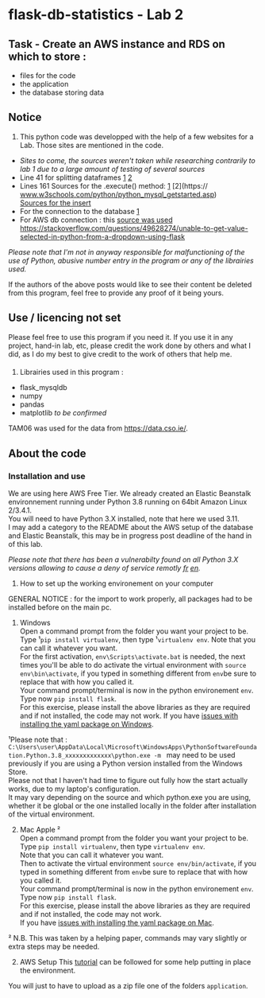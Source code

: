 # flask-db-statistics - Lab 2

## Task - Create an AWS instance and RDS on which to store :
 - files for the code
 - the application
 - the database storing data

## Notice

   1. This python code was developped with the help of a few websites for a Lab.
Those sites are mentioned in the code.
- _Sites to come, the sources weren't taken while researching contrarily to lab 1 due to a large amount of testing of several sources_
- Line 41 for splitting dataframes [1](https://www.geeksforgeeks.org/how-to-drop-rows-that-contain-a-specific-string-in-pandas/) [2](https://www.geeksforgeeks.org/split-dataframe-in-pandas-based-on-values-in-multiple-columns/)
- Lines 161 Sources for the .execute() method: [1](https://www.w3schools.com/python/python_mysql_insert.asp) [2](https:// www.w3schools.com/python/python_mysql_getstarted.asp) <br />
  [Sources for the insert](https://akashtikkiwal.medium.com/deploying-flask-web-application-integrated-with-mysql-database-server-running-on-aws-d9ce560add89)
- For the connection to the database [1](https://dev.to/chrisgreening/connecting-to-a-relational-database-using-sqlalchemy-and-python-1619)
- For AWS db connection : this [source was used](https://akashtikkiwal.medium.com/deploying-flask-web-application-integrated-with-mysql-database-server-running-on-aws-d9ce560add89)
https://stackoverflow.com/questions/49628274/unable-to-get-value-selected-in-python-from-a-dropdown-using-flask

_Please note that I'm not in anyway responsible for malfunctioning of the use of Python, abusive number entry in the program or any of the librairies used._

If the authors of the above posts would like to see their content be deleted from this program, feel free to provide any proof of it being yours.

## Use / licencing not set

Please feel free to use this program if you need it.
If you use it in any project, hand-in lab, etc, please credit the work done by others and what I did, as I do my best to give credit to the work of others that help me.
####

1. Librairies used in this program :

- flask_mysqldb
- numpy
- pandas
- matplotlib *to be confirmed*

TAM06 was used for the data from https://data.cso.ie/.
## About the code

### Installation and use

We are using here AWS Free Tier. We already created an Elastic Beanstalk environnement running under Python 3.8 running on 64bit Amazon Linux 2/3.4.1.<br />
You will need to have Python 3.X installed, note that here we used 3.11. <br />
I may add a category to the README about the AWS setup of the database and Elastic Beanstalk, this may be in progress post deadline of the hand in of this lab.<br />

_Please note that there has been a vulnerabilty found on all Python 3.X versions allowing to cause a deny of service remotly [fr](https://www.cert.ssi.gouv.fr/avis/CERTFR-2022-AVI-1017/](en)[https://www.cve.org/CVERecord?id=CVE-2022-45061) [en](https://www.cve.org/CVERecord?id=CVE-2022-45061)._<br />

1. How to set up the working environement on your computer

 GENERAL NOTICE : for the import to work properly, all packages had to be installed before on the main pc.
  1. Windows <br />
  Open a command prompt from the folder you want your project to be. Type ¹`pip install virtualenv`, then type ¹`virtualenv env`. Note that you can call it whatever you want. <br />
    For the first activation, `env\Scripts\activate.bat` is needed, the next times you'll be able to do activate the virtual environment with `source env\bin\activate`, if you typed in something different from `env`be sure to replace that with how you called it.<br />
Your command prompt/terminal is now in the python environement `env`. Type now `pip install flask`. <br />
  For this exercise, please install the above libraries as they are required and if not installed, the code may not work. If you have [issues with installing the yaml package on Windows](https://www.geeksforgeeks.org/how-to-install-pyyaml-on-windows/).<br />
  
  ¹Please note that : `C:\Users\user\AppData\Local\Microsoft\WindowsApps\PythonSoftwareFoundation.Python.3.8_xxxxxxxxxxxxx\python.exe -m ` may need to be used previously if you are using a Python version installed from the Windows Store. <br />
  Please not that I haven't had time to figure out fully how the start actually works, due to my laptop's configuration. <br />
  It may vary depending on the source and which python.exe you are using, whether it be global or the one installed locally in the folder after installation of the virtual environment.
  
  2. Mac Apple ² <br />
  Open a command prompt from the folder you want your project to be. Type `pip install virtualenv`, then type `virtualenv env`. <br />
  Note that you can call it whatever you want.<br />
  Then to activate the virtual environment `source env/bin/activate`, if you typed in something different from `env`be sure to replace that with how you called it.<br />
  Your command prompt/terminal is now in the python environement `env`. Type now `pip install flask`.  <br />
  For this exercise, please install the above libraries as they are required and if not installed, the code may not work.  <br />
  If you have [issues with installing the yaml package on Mac](https://stackoverflow.com/questions/14261614/how-do-i-install-the-yaml-package-for-python/21317961#21317961).
  
  ² N.B. This was taken by a helping paper, commands may vary slightly or extra steps may be needed.
  
2. AWS Setup
  This [tutorial](https://dev.to/chrisgreening/connecting-to-a-relational-database-using-sqlalchemy-and-python-1619) can be followed for some help putting in place the environment.
  
  You will just to have to upload as a zip file one of the folders `application`.


